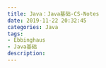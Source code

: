 ```yaml
---
title: Java：Java基础-CS-Notes
date: 2019-11-22 20:32:45
categories: Java
tags: 
- Ebbinghaus
- Java基础
description:
---
```

